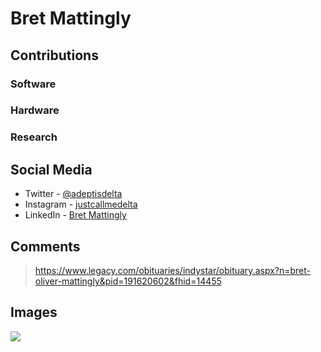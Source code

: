 # Bret Mattingly


## Contributions

### Software

### Hardware

### Research

## Social Media

- Twitter - [@adeptisdelta](https://twitter.com/adeptisdelta)
- Instagram - [justcallmedelta](https://www.instagram.com/justcallmedelta/)
- LinkedIn - [Bret Mattingly](https://www.linkedin.com/in/bretmattinglyii/)

## Comments

> https://www.legacy.com/obituaries/indystar/obituary.aspx?n=bret-oliver-mattingly&pid=191620602&fhid=14455

## Images

![](/images/Bret_Mattingly.jpg)

